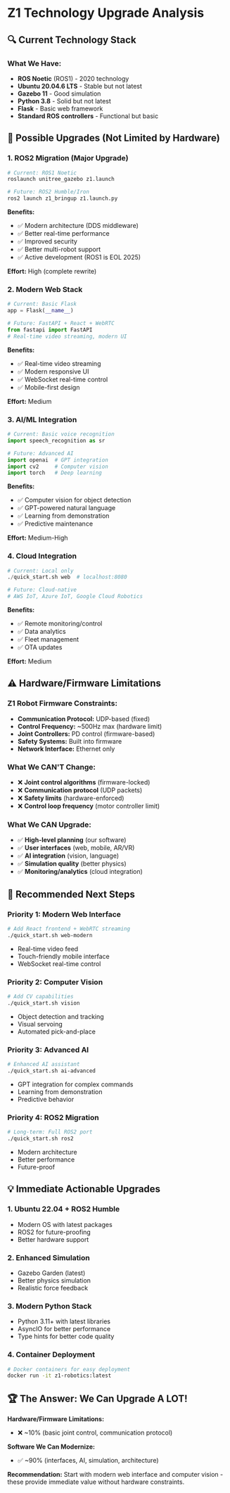 # Z1 Technology Upgrade Analysis

## 🔍 **Current Technology Stack**

### **What We Have:**
- **ROS Noetic** (ROS1) - 2020 technology
- **Ubuntu 20.04.6 LTS** - Stable but not latest
- **Gazebo 11** - Good simulation
- **Python 3.8** - Solid but not latest
- **Flask** - Basic web framework
- **Standard ROS controllers** - Functional but basic

## 🚀 **Possible Upgrades (Not Limited by Hardware)**

### **1. ROS2 Migration (Major Upgrade)**
```bash
# Current: ROS1 Noetic
roslaunch unitree_gazebo z1.launch

# Future: ROS2 Humble/Iron
ros2 launch z1_bringup z1.launch.py
```

**Benefits:**
- ✅ Modern architecture (DDS middleware)
- ✅ Better real-time performance
- ✅ Improved security
- ✅ Better multi-robot support
- ✅ Active development (ROS1 is EOL 2025)

**Effort:** High (complete rewrite)

### **2. Modern Web Stack**
```python
# Current: Basic Flask
app = Flask(__name__)

# Future: FastAPI + React + WebRTC
from fastapi import FastAPI
# Real-time video streaming, modern UI
```

**Benefits:**
- ✅ Real-time video streaming
- ✅ Modern responsive UI
- ✅ WebSocket real-time control
- ✅ Mobile-first design

**Effort:** Medium

### **3. AI/ML Integration**
```python
# Current: Basic voice recognition
import speech_recognition as sr

# Future: Advanced AI
import openai  # GPT integration
import cv2     # Computer vision
import torch   # Deep learning
```

**Benefits:**
- ✅ Computer vision for object detection
- ✅ GPT-powered natural language
- ✅ Learning from demonstration
- ✅ Predictive maintenance

**Effort:** Medium-High

### **4. Cloud Integration**
```python
# Current: Local only
./quick_start.sh web  # localhost:8080

# Future: Cloud-native
# AWS IoT, Azure IoT, Google Cloud Robotics
```

**Benefits:**
- ✅ Remote monitoring/control
- ✅ Data analytics
- ✅ Fleet management
- ✅ OTA updates

**Effort:** Medium

## ⚠️ **Hardware/Firmware Limitations**

### **Z1 Robot Firmware Constraints:**
- **Communication Protocol:** UDP-based (fixed)
- **Control Frequency:** ~500Hz max (hardware limit)
- **Joint Controllers:** PD control (firmware-based)
- **Safety Systems:** Built into firmware
- **Network Interface:** Ethernet only

### **What We CAN'T Change:**
- ❌ **Joint control algorithms** (firmware-locked)
- ❌ **Communication protocol** (UDP packets)
- ❌ **Safety limits** (hardware-enforced)
- ❌ **Control loop frequency** (motor controller limit)

### **What We CAN Upgrade:**
- ✅ **High-level planning** (our software)
- ✅ **User interfaces** (web, mobile, AR/VR)
- ✅ **AI integration** (vision, language)
- ✅ **Simulation quality** (better physics)
- ✅ **Monitoring/analytics** (cloud integration)

## 🎯 **Recommended Next Steps**

### **Priority 1: Modern Web Interface**
```bash
# Add React frontend + WebRTC streaming
./quick_start.sh web-modern
```
- Real-time video feed
- Touch-friendly mobile interface
- WebSocket real-time control

### **Priority 2: Computer Vision**
```bash
# Add CV capabilities
./quick_start.sh vision
```
- Object detection and tracking
- Visual servoing
- Automated pick-and-place

### **Priority 3: Advanced AI**
```bash
# Enhanced AI assistant
./quick_start.sh ai-advanced
```
- GPT integration for complex commands
- Learning from demonstration
- Predictive behavior

### **Priority 4: ROS2 Migration**
```bash
# Long-term: Full ROS2 port
./quick_start.sh ros2
```
- Modern architecture
- Better performance
- Future-proof

## 💡 **Immediate Actionable Upgrades**

### **1. Ubuntu 22.04 + ROS2 Humble**
- Modern OS with latest packages
- ROS2 for future-proofing
- Better hardware support

### **2. Enhanced Simulation**
- Gazebo Garden (latest)
- Better physics simulation
- Realistic force feedback

### **3. Modern Python Stack**
- Python 3.11+ with latest libraries
- AsyncIO for better performance
- Type hints for better code quality

### **4. Container Deployment**
```bash
# Docker containers for easy deployment
docker run -it z1-robotics:latest
```

## 🏆 **The Answer: We Can Upgrade A LOT!**

**Hardware/Firmware Limitations:**
- ❌ ~10% (basic joint control, communication protocol)

**Software We Can Modernize:**
- ✅ ~90% (interfaces, AI, simulation, architecture)

**Recommendation:** Start with modern web interface and computer vision - these provide immediate value without hardware constraints.